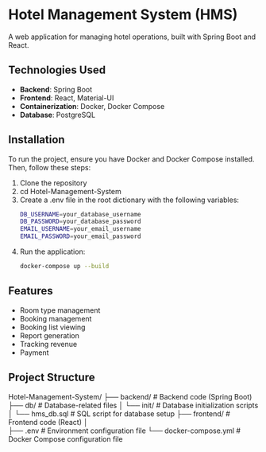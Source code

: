 # Hotel Management System (HMS)

A web application for managing hotel operations, built with Spring Boot and React.

## Technologies Used

- **Backend**: Spring Boot
- **Frontend**: React, Material-UI
- **Containerization**: Docker, Docker Compose
- **Database**: PostgreSQL

## Installation

To run the project, ensure you have Docker and Docker Compose installed. Then, follow these steps:

1. Clone the repository
2. cd Hotel-Management-System
3. Create a .env file in the root dictionary with the following variables:
   ```bash
   DB_USERNAME=your_database_username
   DB_PASSWORD=your_database_password
   EMAIL_USERNAME=your_email_username
   EMAIL_PASSWORD=your_email_password  
5. Run the application:
   ```bash
   docker-compose up --build

## Features
- Room type management
- Booking management
- Booking list viewing
- Report generation
- Tracking revenue
- Payment

## Project Structure
Hotel-Management-System/
├── backend/                 # Backend code (Spring Boot)
├── db/                      # Database-related files
│   └── init/                # Database initialization scripts
│       └── hms_db.sql       # SQL script for database setup
├── frontend/                # Frontend code (React)
│  
├── .env                     # Environment configuration file
└── docker-compose.yml       # Docker Compose configuration file
